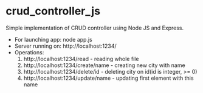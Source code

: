 # crud_controller_js
Simple implementation of CRUD controller using Node JS and Express.

* For launching app: node app.js
* Server running on: http://localhost:1234/
* Operations:
    1. http://localhost:1234/read - reading whole file
    2. http://localhost:1234/create/name - creating new city with name
    3. http://localhost:1234/delete/id - deleting city on id(id is integer, >= 0)
    4. http://localhost:1234/update/name - updating first element with this name

